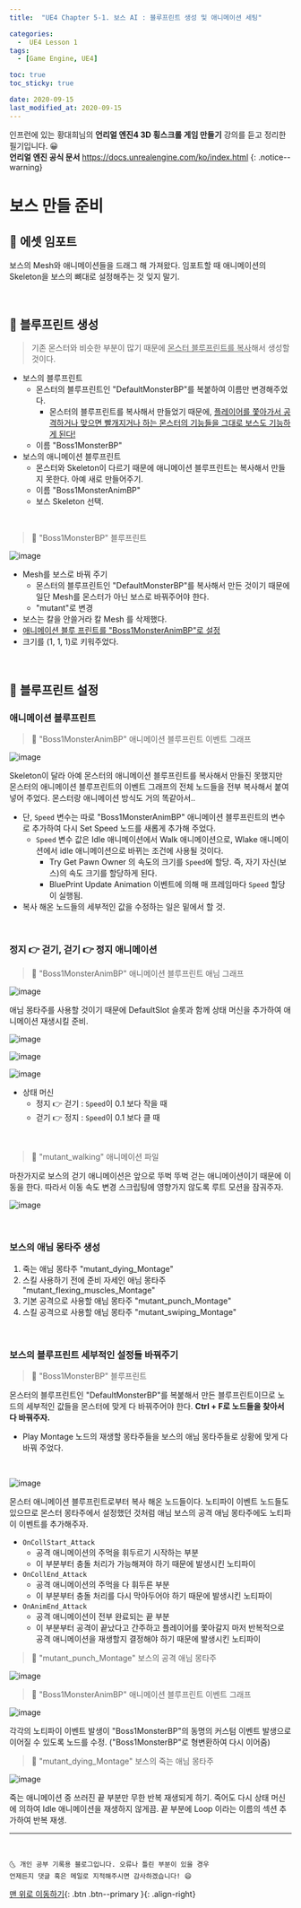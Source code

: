 ```yaml
---
title:  "UE4 Chapter 5-1. 보스 AI : 블루프린트 생성 및 애니메이션 세팅" 

categories:
  -  UE4 Lesson 1 
tags:
  - [Game Engine, UE4]

toc: true
toc_sticky: true

date: 2020-09-15
last_modified_at: 2020-09-15
---
```


인프런에 있는 황대희님의 **언리얼 엔진4 3D 횡스크롤 게임 만들기** 강의를 듣고 정리한 필기입니다. 😀  
**언리얼 엔진 공식 문서** <https://docs.unrealengine.com/ko/index.html>
{: .notice--warning}

# 보스 만들 준비

## 🔔 에셋 임포트

보스의 Mesh와 애니메이션들을 드래그 해 가져왔다. 임포트할 때 애니메이션의 Skeleton을 보스의 뼈대로 설정해주는 것 잊지 말기.

<br>

## 🔔 블루프린트 생성

> 기존 몬스터와 비슷한 부분이 많기 때문에 <u>몬스터 블루프린트를 복사</u>해서 생성할 것이다.

- 보스의 블루프린트
  - 몬스터의 블루프린트인 "DefaultMonsterBP"를 복붙하여 이름만 변경해주었다.
    - 몬스터의 블루프린트를 복사해서 만들었기 때문에, <u>플레이어를 쫓아가서 공격하거나 맞으면 빨개지거나 하는 몬스터의 기능들을 그대로 보스도 기능하게 된다!</u>
  - 이름 "Boss1MonsterBP"
- 보스의 애니메이션 블루프린트
  - 몬스터와 Skeleton이 다르기 때문에 애니메이션 블루프린트는 복사해서 만들지 못한다. 아예 새로 만들어주기.
  - 이름 "Boss1MonsterAnimBP"
  - 보스 Skeleton 선택.

<br>

> 🚩 "Boss1MonsterBP" 블루프린트 

![image](https://user-images.githubusercontent.com/42318591/93178726-97e4b480-f76f-11ea-9acb-39d38fa275fa.png)

- Mesh를 보스로 바꿔 주기
  - 몬스터의 블루프린트인 "DefaultMonsterBP"를 복사해서 만든 것이기 때문에 일단 Mesh를 몬스터가 아닌 보스로 바꿔주어야 한다.
  - "mutant"로 변경
- 보스는 칼을 안쓸거라 칼 Mesh 를 삭제했다.
- <u>애니메이션 블루 프린트를 "Boss1MonsterAnimBP"로 설정</u>
- 크기를 (1, 1, 1)로 키워주었다.

<br>

## 🔔 블루프린트 설정

### 애니메이션 블루프린트 

> 🚩 "Boss1MonsterAnimBP" 애니메이션 블루프린트 이벤트 그래프

![image](https://user-images.githubusercontent.com/42318591/93181593-974e1d00-f773-11ea-9ce2-5902007ff3fa.png)

Skeleton이 달라 아예 몬스터의 애니메이션 블루프린트를 복사해서 만들진 못했지만 몬스터의 애니메이션 블루프린트의 이벤트 그래프의 전체 노드들을 전부 복사해서 붙여넣어 주었다. 몬스터랑 애니메이션 방식도 거의 똑같아서..


- 단, `Speed` 변수는 따로 "Boss1MonsterAnimBP" 애니메이션 블루프린트의 변수로 추가하여 다시 Set Speed 노드를 새롭게 추가해 주었다.
  - `Speed` 변수 값은 Idle 애니메이션에서 Walk 애니메이션으로, Wlake 애니메이션에서 idle 애니메이션으로 바뀌는 조건에 사용될 것이다.
    - Try Get Pawn Owner 의 속도의 크기를 `Speed`에 할당. 즉, 자기 자신(보스)의 속도 크기를 할당하게 된다.
    - BluePrint Update Animation 이벤트에 의해 매 프레임마다 `Speed` 할당이 실행됨.
- 복사 해온 노드들의 세부적인 값을 수정하는 일은 밑에서 할 것.

<br>

### 정지 👉 걷기, 걷기 👉 정지 애니메이션

> 🚩 "Boss1MonsterAnimBP" 애니메이션 블루프린트 애님 그래프

![image](https://user-images.githubusercontent.com/42318591/93178926-edb95c80-f76f-11ea-8b44-0a7508143a50.png)

애님 몽타주를 사용할 것이기 때문에 DefaultSlot 슬롯과 함께 상태 머신을 추가하여 애니메이션 재생시킬 준비. 

![image](https://user-images.githubusercontent.com/42318591/93182055-31ae6080-f774-11ea-86f9-2c674a554d9b.png)

![image](https://user-images.githubusercontent.com/42318591/93182100-40951300-f774-11ea-8283-6b319b522cca.png)

![image](https://user-images.githubusercontent.com/42318591/93182133-4b4fa800-f774-11ea-9c45-d399d614b7ac.png)

- 상태 머신
  - 정지 👉 걷기 : `Speed`이 0.1 보다 작을 때
  - 걷기 👉 정지 : `Speed`이 0.1 보다 클 때

<br>

> 🚩 "mutant_walking" 애니메이션 파일

마찬가지로 보스의 걷기 애니메이션은 앞으로 뚜벅 뚜벅 걷는 애니메이션이기 때문에 이동을 한다. 따라서 이동 속도 변경 스크립팅에 영향가지 않도록 루트 모션을 잠궈주자.

![image](https://user-images.githubusercontent.com/42318591/93181923-0af02a00-f774-11ea-939b-1b25f31c1d35.png)

<br>

### 보스의 애님 몽타주 생성

1. 죽는 애님 몽타주 "mutant_dying_Montage"
2. 스킬 사용하기 전에 준비 자세인 애님 몽타주 "mutant_flexing_muscles_Montage"
3. 기본 공격으로 사용할 애님 몽타주 "mutant_punch_Montage"
4. 스킬 공격으로 사용할 애님 몽타주 "mutant_swiping_Montage"

<br>

### 보스의 블루프린트 세부적인 설정들 바꿔주기 

> 🚩 "Boss1MonsterBP" 블루프린트 

몬스터의 블루프린트인 "DefaultMonsterBP"를 복붙해서 만든 블루프린트이므로 노드의 세부적인 값들을 몬스터에 맞게 다 바꿔주어야 한다. **Ctrl + F로 노드들을 찾아서 다 바꿔주자.**

- Play Montage 노드의 재생할 몽타주들을 보스의 애님 몽타주들로 상황에 맞게 다 바꿔 주었다.

<br>

![image](https://user-images.githubusercontent.com/42318591/93185688-b307f200-f778-11ea-8f81-445392e5bead.png)

몬스터 애니메이션 블루프린트로부터 복사 해온 노드들이다. 노티파이 이벤트 노드들도 있으므로 몬스터 몽타주에서 설정했던 것처럼 애님 보스의 공격 애님 몽타주에도 노티파이 이벤트를 추가해주자.

- `OnCollStart_Attack`
  - 공격 애니메이션의 주먹을 휘두르기 시작하는 부분
  - 이 부분부터 충돌 처리가 가능해져야 하기 때문에 발생시킨 노티파이
- `OnCollEnd_Attack`
  - 공격 애니메이션의 주먹을 다 휘두른 부분
  - 이 부분부터 충돌 처리를 다시 막아두어야 하기 때문에 발생시킨 노티파이
- `OnAnimEnd_Attack`
  - 공격 애니메이션이 전부 완료되는 끝 부분
  - 이 부분부터 공격이 끝났다고 간주하고 플레이어를 쫓아갈지 마저 반복적으로 공격 애니메이션을 재생할지 결정해야 하기 때문에 발생시킨 노티파이

> 🚩 "mutant_punch_Montage" 보스의 공격 애님 몽타주

![image](https://user-images.githubusercontent.com/42318591/93187062-51e11e00-f77a-11ea-9d5d-665ac50161a4.png)


> 🚩 "Boss1MonsterAnimBP" 애니메이션 블루프린트 이벤트 그래프

![image](https://user-images.githubusercontent.com/42318591/93187640-fb281400-f77a-11ea-9f23-920984b67b56.png)

각각의 노티파이 이벤트 발생이 "Boss1MonsterBP"의 동명의 커스텀 이벤트 발생으로 이어질 수 있도록 노드를 수정. ("Boss1MonsterBP"로 형변환하여 다시 이어줌)

> 🚩 "mutant_dying_Montage" 보스의 죽는 애님 몽타주

![image](https://user-images.githubusercontent.com/42318591/93188444-eef08680-f77b-11ea-9799-eb95fb478696.png)


죽는 애니메이션 중 쓰러진 끝 부분만 무한 반복 재생되게 하기. 죽어도 다시 상태 머신에 의하여 Idle 애니메이션을 재생하지 않게끔. 끝 부분에 Loop 이라는 이름의 섹션 추가하여 반복 재생.

***
<br>

    🌜 개인 공부 기록용 블로그입니다. 오류나 틀린 부분이 있을 경우 
    언제든지 댓글 혹은 메일로 지적해주시면 감사하겠습니다! 😄

[맨 위로 이동하기](#){: .btn .btn--primary }{: .align-right}